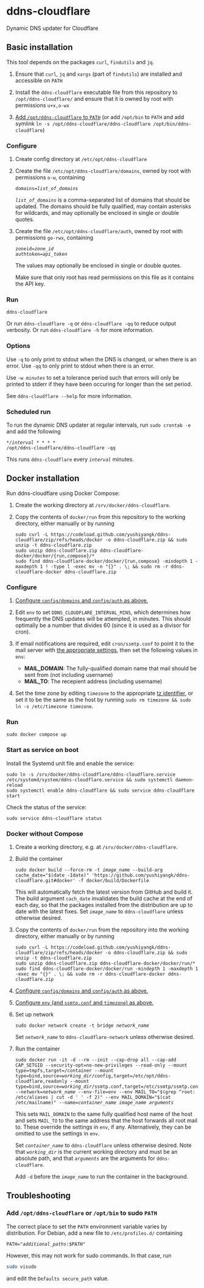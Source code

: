 # ddns-cloudflare

Dynamic DNS updater for Cloudflare

## Basic installation

This tool depends on the packages `curl`, `findutils` and `jq`.

1. Ensure that `curl`, `jq` and `xargs` (part of `findutils`) are installed and accessible on `PATH`

2. Install the `ddns-cloudflare` executable file from this repository to `/opt/ddns-cloudflare/` and ensure that it is owned by root with permissions `u+x,o-wx`

4. [Add `/opt/ddns-cloudflare` to `PATH`](#add-optddns-cloudflare-or-optbin-to-sudo-path) (or add `/opt/bin` to `PATH` and add symlink `ln -s /opt/ddns-cloudflare/ddns-cloudflare /opt/bin/ddns-cloudflare`)

### Configure

1. Create config directory at `/etc/opt/ddns-cloudflare`

2. Create the file `/etc/opt/ddns-cloudflare/domains`, owned by root with permissions `o-w`, containing
	<code><pre>domains=<var>list_of_domains</var></pre></code>

	<code><var>list_of_domains</var></code> is a comma-separated list of domains that should be updated. The domains should be fully qualified, may contain asterisks for wildcards, and may optionally be enclosed in single or double quotes.

3. Create the file `/etc/opt/ddns-cloudflare/auth`, owned by root with permissions `go-rwx`, containing
	<code><pre>zoneid=<var>zone_id</var>
	authtoken=<var>api_token</var></pre></code>

	The values may optionally be enclosed in single or double quotes.

	Make sure that only root has read permissions on this file as it contains the API key.

### Run

```
ddns-cloudflare
```

Or run `ddns-cloudflare -q` or `ddns-cloudflare -qq` to reduce output verbosity. Or run `ddns-cloudflare -h` for more information.

### Options

Use `-q` to only print to stdout when the DNS is changed, or when there is an error. Use `-qq` to only print to stdout when there is an error.

Use <code>-w <var>minutes</var></code> to set a tolerance period such that errors will only be printed to stderr if they have been occuring for longer than the set period.

See `ddns-cloudflare --help` for more information.

### Scheduled run

To run the dynamic DNS updater at regular intervals, run `sudo crontab -e` and add the following
<code><pre>*/<var>interval</var> * * * * /opt/ddns-cloudflare/ddns-cloudflare -qq</pre></code>

This runs `ddns-cloudflare` every <code><var>interval</var></code> minutes.

## Docker installation

Run ddns-cloudflare using Docker Compose:

1. Create the working directory at `/srv/docker/ddns-cloudflare`.

2. Copy the contents of `docker/run` from this repository to the working directory, either manually or by running

	```
	sudo curl -L https://codeload.github.com/yushiyangk/ddns-cloudflare/zip/refs/heads/docker -o ddns-cloudflare.zip && sudo unzip -t ddns-cloudflare.zip
	sudo unzip ddns-cloudflare.zip ddns-cloudflare-docker/docker/{run,compose}/*
	sudo find ddns-cloudflare-docker/docker/{run,compose} -mindepth 1 -maxdepth 1 ! -type l -exec mv -n "{}" . \; && sudo rm -r ddns-cloudflare-docker ddns-cloudflare.zip
	```

### Configure

1. [Configure `config/domains` and `config/auth` as above.](#configure)

2. Edit `env` to set `DDNS_CLOUDFLARE_INTERVAL_MINS`, which determines how frequently the DNS updates will be attempted, in minutes. This should optimally be a number that divides 60 (since it is used as a divisor for cron).

3. If email notifications are required, edit `cron/ssmtp.conf` to point it to the mail server with [the appropriate settings](https://wiki.archlinux.org/title/SSMTP), then set the following values in `env`:

	- **MAIL_DOMAIN**: The fully-qualified domain name that mail should be sent from (not including username)
	- **MAIL_TO**: The recepient address (including username)

4. Set the time zone by editing `timezone` to the appropriate [tz identifier](https://en.wikipedia.org/wiki/List_of_tz_database_time_zones), or set it to be the same as the host by running `sudo rm timezone && sudo ln -s /etc/timezone timezone`.

### Run

```
sudo docker compose up
```

### Start as service on boot

Install the Systemd unit file and enable the service:

```
sudo ln -s /srv/docker/ddns-cloudflare/ddns-cloudflare.service /etc/systemd/system/ddns-cloudflare.service && sudo systemctl daemon-reload
sudo systemctl enable ddns-cloudflare && sudo service ddns-cloudflare start
```

Check the status of the service:

```
sudo service ddns-cloudflare status
```

### Docker without Compose

1. Create a working directory, e.g. at `/srv/docker/ddns-cloudflare`.

2. Build the container

	<pre><code>sudo docker build --force-rm -t <var>image_name</var> --build-arg cache_date="$(date -Idate)" 'https://github.com/yushiyangk/ddns-cloudflare.git#docker' -f docker/build/Dockerfile</code></pre>

	This will automatically fetch the latest version from GitHub and build it. The build argument `cach_date` invalidates the build cache at the end of each day, so that the packages installed from the distribution are up to date with the latest fixes. Set <code><var>image_name</var></code> to `ddns-cloudflare` unless otherwise desired.

3. Copy the contents of `docker/run` from the repository into the working directory, either manually or by running

	```
	sudo curl -L https://codeload.github.com/yushiyangk/ddns-cloudflare/zip/refs/heads/docker -o ddns-cloudflare.zip && sudo unzip -t ddns-cloudflare.zip
	sudo unzip ddns-cloudflare.zip ddns-cloudflare-docker/docker/run/*
	sudo find ddns-cloudflare-docker/docker/run -mindepth 1 -maxdepth 1 -exec mv "{}" . \; && sudo rm -r ddns-cloudflare-docker ddns-cloudflare.zip
	```

4. [Configure `config/domains` and `config/auth` as above.](#configure)

5. [Configure `env` (and `ssmtp.conf` and `timezone`) as above.](#configure-1)

6. Set up network

	<pre><code>sudo docker network create -t bridge <var>network_name</var></code></pre>

	Set <code><var>network_name</var></code> to `ddns-cloudflare-network` unless otherwise desired.

7. Run the container

	<pre><code>sudo docker run -it -d --rm --init --cap-drop all --cap-add CAP_SETGID --security-opt=no-new-privileges --read-only --mount type=tmpfs,target=/container --mount type=bind,source=<var>working_dir</var>/config,target=/etc/opt/ddns-cloudflare,readonly --mount type=bind,source=<var>working_dir</var>/ssmtp.conf,target=/etc/ssmtp/ssmtp.conf,readonly --network=<var>network_name</var> --env-file=env --env MAIL_TO="$(grep ^root: /etc/aliases | cut -d ' ' -f 2)" --env MAIL_DOMAIN="$(cat /etc/mailname)" --name=<var>container_name</var> <var>image_name</var> <var>arguments</var></code></pre>

	This sets `MAIL_DOMAIN` to the same fully qualified host name of the host and sets `MAIL_TO` to the same address that the host forwards all root mail to. These override the settings in `env`, if any. Alternatively, they can be omitted to use the settings in `env`.

	Set <code><var>container_name</var></code> to `ddns-cloudflare` unless otherwise desired. Note that <code><var>working_dir</var></code> is the current working directory and must be an absolute path, and that <code><var>arguments</var></code> are the arguments for `ddns-cloudflare`.

	Add `-d` before the <code><var>image_name</var></code> to run the container in the background.

## Troubleshooting

### Add `/opt/ddns-cloudflare` or `/opt/bin` to sudo `PATH`

The correct place to set the `PATH` environment variable varies by distribution. For Debian, add a new file to `/etc/profiles.d/` containing

<pre><code>PATH="<var>additional_paths</var>:$PATH"</code></pre>

However, this may not work for sudo commands. In that case, run

```bash
sudo visudo
```

and edit the `Defaults secure_path` value.

